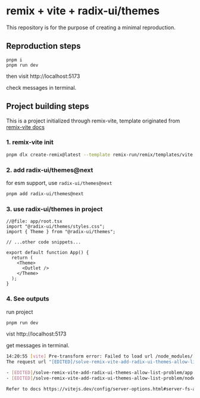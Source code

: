 # remix + vite + radix-ui/themes

This repository is for the purpose of creating a minimal reproduction.

## Reproduction steps

```
pnpm i
pnpm run dev
```

then visit http://localhost:5173

check messages in terminal.

## Project building steps

This is a project initialized through remix-vite, template originated from [remix-vite docs](https://remix.run/docs/en/main/future/vite)

### 1. remix-vite init

```bash
pnpm dlx create-remix@latest --template remix-run/remix/templates/vite
```

### 2. add radix-ui/themes@next

for esm support, use `radix-ui/themes@next`

```bash
pnpm add radix-ui/themes@next
```

### 3. use radix-ui/themes in project

```tsx
//@file: app/root.tsx
import "@radix-ui/themes/styles.css";
import { Theme } from "@radix-ui/themes";

// ...other code snippets...

export default function App() {
  return (
    <Theme>
      <Outlet />
    </Theme>
  );
}
```

### 4. See outputs

run project

```bash
pnpm run dev
```

vist http://localhost:5173

get messages in terminal.

```bash
14:20:55 [vite] Pre-transform error: Failed to load url /node_modules/.pnpm/@radix-ui+themes@3.0.0-rc.13-patch.1_@types+react-dom@18.2.19_@types+react@18.2.61_react-dom@18.2.0_react@18.2.0/node_modules/@radix-ui/themes/styles.css (resolved id: [EDITED]/solve-remix-vite-add-radix-ui-themes-allow-list-problem/node_modules/.pnpm/@radix-ui+themes@3.0.0-rc.13-patch.1_@types+react-dom@18.2.19_@types+react@18.2.61_react-dom@18.2.0_react@18.2.0/node_modules/@radix-ui/themes/styles.css) in [EDITED]/solve-remix-vite-add-radix-ui-themes-allow-list-problem/app/root.tsx. Does the file exist?
The request url "[EDITED]/solve-remix-vite-add-radix-ui-themes-allow-list-problem/node_modules/.pnpm/@radix-ui+themes@3.0.0-rc.13-patch.1_@types+react-dom@18.2.19_@types+react@18.2.61_react-dom@18.2.0_react@18.2.0/node_modules/@radix-ui/themes/styles.css" is outside of Vite serving allow list.

- [EDITED]/solve-remix-vite-add-radix-ui-themes-allow-list-problem/app
- [EDITED]/solve-remix-vite-add-radix-ui-themes-allow-list-problem/node_modules/.pnpm/vite@5.1.4/node_modules/vite/dist/client

Refer to docs https://vitejs.dev/config/server-options.html#server-fs-allow for configurations and more details.
```
